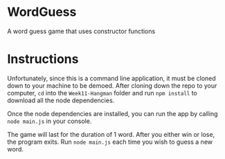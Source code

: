 # WordGuess
A word guess game that uses constructor functions

# Instructions
Unfortunately, since this is a command line application, it must be cloned down to your machine to be demoed. After cloning down the repo to your computer, `cd` into the `Week11-Hangman` folder and run `npm install` to download all the node dependencies.

Once the node dependencies are installed, you can run the app by calling `node main.js` in your console.

The game will last for the duration of 1 word. After you either win or lose, the program exits. Run `node main.js` each time you wish to guess a new word.